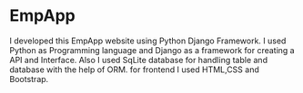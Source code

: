 # EmpApp
I developed this EmpApp website using Python Django Framework. I used Python as Programming language and Django as a framework for creating a API and Interface.  Also I used SqLite database for handling table and database with the help of ORM. for frontend I used HTML,CSS and Bootstrap. 
